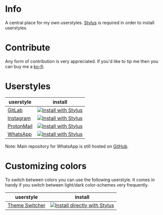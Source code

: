 # Info

A central place for my own userstyles. [Stylus](https://add0n.com/stylus.html) is required in order to install userstyles.


# Contribute

Any form of contribution is very appreciated. If you'd like to tip me then you can buy me a [ko-fi](https://ko-fi.com/vednoc).


# Userstyles

userstyle | install
--------  | --------
[GitLab](https://gitlab.com/vednoc/dark-gitlab) | [![Install with Stylus](https://img.shields.io/badge/Install%20directly%20with-Stylus-285959.svg)](https://gitlab.com/vednoc/dark-gitlab/raw/master/gitlab.user.css)
[Instagram](https://gitlab.com/vednoc/dark-instagram) | [![Install with Stylus](https://img.shields.io/badge/Install%20directly%20with-Stylus-285959.svg)](https://gitlab.com/vednoc/dark-instagram/raw/master/instagram.user.css)
[ProtonMail](https://gitlab.com/vednoc/dark-protonmail) | [![Install with Stylus](https://img.shields.io/badge/Install%20directly%20with-Stylus-285959.svg)](https://gitlab.com/vednoc/dark-protonmail/raw/master/protonmail.user.css)
[WhatsApp](https://gitlab.com/vednoc/onyx) | [![Install with Stylus](https://img.shields.io/badge/Install%20directly%20with-Stylus-285959.svg)](https://rawgit.com/vednoc/onyx/master/WhatsApp.user.css)

Note: Main repository for WhatsApp is still hosted on [GitHub](https://github.com/vednoc/onyx). 


# Customizing colors

To switch between colors you can use the following userstyle. It comes in handy if you switch between light/dark color-schemes very frequently.

userstyle | install
------------ | -------
[Theme Switcher](https://gitlab.com/vednoc/theme_switcher) | [![Install directly with Stylus](https://img.shields.io/badge/Install%20directly%20with-Stylus-285959.svg)](https://gitlab.com/vednoc/theme_switcher/raw/master/scheme.user.css)
